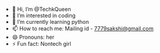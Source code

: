 - 👋 Hi, I’m @TechkQueen
- 👀 I’m interested in coding
- 🌱 I’m currently learning python
- 📫 How to reach me: Mailing id - 7779sakshi@gmail.com
- 😄 Pronouns: her
- ⚡ Fun fact: Nontech girl

<!---
TechkQueen/TechkQueen is a ✨ special ✨ repository because its `README.md` (this file) appears on your GitHub profile.
You can click the Preview link to take a look at your changes.
--->
